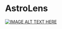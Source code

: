 # AstroLens

[![IMAGE ALT TEXT HERE](https://img.youtube.com/vi/h7mmRWuTTj0/0.jpg)](https://www.youtube.com/watch?v=h7mmRWuTTj0)
